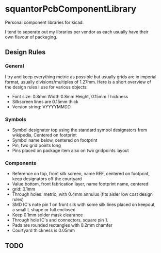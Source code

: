 # squantorPcbComponentLibrary
Personal component libraries for kicad.

I tend to seperate out my libraries per vendor as each usually have their own flavour of packaging.

## Design Rules

### General
I try and keep everything metric as possible but usually grids are in imperial format, usually divisions/multiples of 1.27mm.
Here is a short overview of the design rules I use for various objects:
* Font size: 0.8mm Width 0.8mm Height, 0.15mm Thickness
* Silkscreen lines are 0.15mm thick
* Version string: VYYYYMMDD

### Symbols
* Symbol designator top using the standard symbol designators from wikipedia, Centered on footprint
* Symbol name below, centered on footprint
* Pin, two grid points long
* Pins placed on package item also on two gridpoints layout

### Components
* Reference on top, front silk screen, name REF, centered on footprint, keep designators off the courtyard
* Value bottom, front fabrication layer, name footprint name, centered
* grid: 0.1mm
* Through holes: metric, with 0.4mm annulus (fits aisler low cost design rules)
* SMD IC's note pin 1 on front silk with some silk lines placed on keepout, a small L shape or full enclosed
* Keep 0.1mm solder mask clearance
* Through hole IC's and connectors, square pin 1.
* Pads are rounded rectangles with 0.2mm chamfer
* Courtyard thickness is 0.05mm

## TODO

